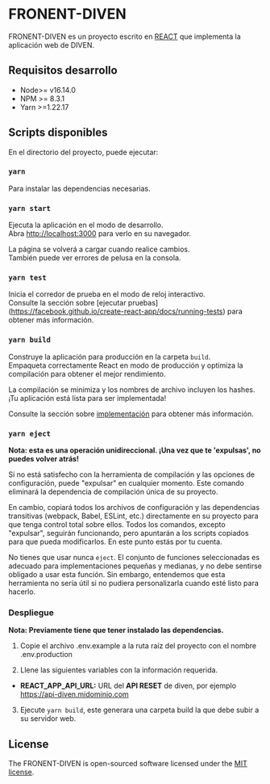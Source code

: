 # FRONENT-DIVEN

FRONENT-DIVEN es un proyecto escrito en [REACT](https://reactjs.org/docs/getting-started.html) que implementa la aplicación web de DIVEN.

## Requisitos desarrollo

- Node>= v16.14.0
- NPM >= 8.3.1
- Yarn >=1.22.17


## Scripts disponibles

En el directorio del proyecto, puede ejecutar:

### `yarn`

Para instalar las dependencias necesarias.

### `yarn start`

Ejecuta la aplicación en el modo de desarrollo.\
Abra [http://localhost:3000](http://localhost:3000) para verlo en su navegador.

La página se volverá a cargar cuando realice cambios.\
También puede ver errores de pelusa en la consola.

### `yarn test`

Inicia el corredor de prueba en el modo de reloj interactivo.\
Consulte la sección sobre [ejecutar pruebas] (https://facebook.github.io/create-react-app/docs/running-tests) para obtener más información.

### `yarn build`

Construye la aplicación para producción en la carpeta `build`.\
Empaqueta correctamente React en modo de producción y optimiza la compilación para obtener el mejor rendimiento.

La compilación se minimiza y los nombres de archivo incluyen los hashes.\
¡Tu aplicación está lista para ser implementada!

Consulte la sección sobre [implementación](https://facebook.github.io/create-react-app/docs/deployment) para obtener más información.

### `yarn eject`

**Nota: esta es una operación unidireccional. ¡Una vez que te 'expulsas', no puedes volver atrás!**

Si no está satisfecho con la herramienta de compilación y las opciones de configuración, puede "expulsar" en cualquier momento. Este comando eliminará la dependencia de compilación única de su proyecto.

En cambio, copiará todos los archivos de configuración y las dependencias transitivas (webpack, Babel, ESLint, etc.) directamente en su proyecto para que tenga control total sobre ellos. Todos los comandos, excepto "expulsar", seguirán funcionando, pero apuntarán a los scripts copiados para que pueda modificarlos. En este punto estás por tu cuenta.

No tienes que usar nunca `eject`. El conjunto de funciones seleccionadas es adecuado para implementaciones pequeñas y medianas, y no debe sentirse obligado a usar esta función. Sin embargo, entendemos que esta herramienta no sería útil si no pudiera personalizarla cuando esté listo para hacerlo.


### Despliegue

**Nota: Previamente tiene que tener instalado las dependencias.**

1. Copie el archivo .env.example a la ruta raíz del proyecto con el nombre .env.production

2. Llene las siguientes variables con la información requerida.

  - **REACT_APP_API_URL:** URL del **API RESET** de diven, por ejemplo https://api-diven.midominio.com

3. Ejecute `yarn build`, este generara una carpeta build la que debe subir a su servidor web.

## License
The FRONENT-DIVEN is open-sourced software licensed under the [MIT license](https://opensource.org/licenses/MIT).



